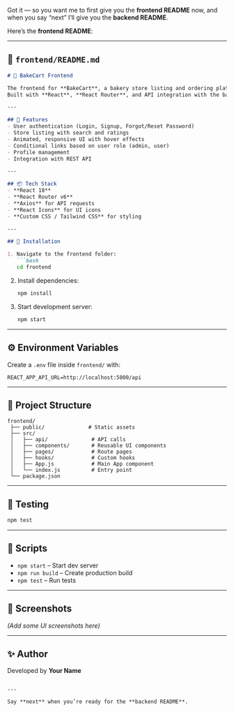 Got it — so you want me to first give you the **frontend README** now, and when you say “next” I’ll give you the **backend README**.

Here’s the **frontend README**:

---

## 📄 `frontend/README.md`

````markdown
# 🍞 BakeCart Frontend

The frontend for **BakeCart**, a bakery store listing and ordering platform.  
Built with **React**, **React Router**, and API integration with the backend.

---

## 🚀 Features
- User authentication (Login, Signup, Forgot/Reset Password)
- Store listing with search and ratings
- Animated, responsive UI with hover effects
- Conditional links based on user role (admin, user)
- Profile management
- Integration with REST API

---

## 📦 Tech Stack
- **React 18**
- **React Router v6**
- **Axios** for API requests
- **React Icons** for UI icons
- **Custom CSS / Tailwind CSS** for styling

---

## 🔧 Installation

1. Navigate to the frontend folder:
   ```bash
   cd frontend
````

2. Install dependencies:

   ```bash
   npm install
   ```

3. Start development server:

   ```bash
   npm start
   ```

---

## ⚙️ Environment Variables

Create a `.env` file inside `frontend/` with:

```env
REACT_APP_API_URL=http://localhost:5000/api
```

---

## 📂 Project Structure

```
frontend/
 ├── public/              # Static assets
 ├── src/
 │   ├── api/              # API calls
 │   ├── components/       # Reusable UI components
 │   ├── pages/            # Route pages
 │   ├── hooks/            # Custom hooks
 │   ├── App.js            # Main App component
 │   └── index.js          # Entry point
 └── package.json
```

---

## 🧪 Testing

```bash
npm test
```

---

## 📜 Scripts

* `npm start` – Start dev server
* `npm run build` – Create production build
* `npm test` – Run tests

---

## 📸 Screenshots

*(Add some UI screenshots here)*

---

## ✨ Author

Developed by **Your Name**

```

---

Say **next** when you’re ready for the **backend README**.
```
